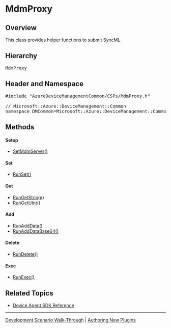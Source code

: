 # MdmProxy

## Overview

This class provides helper functions to submit SyncML.

## Hierarchy

<pre>
MdmProxy
</pre>

## Header and Namespace

<pre>
#include "AzureDeviceManagementCommon/CSPs/MdmProxy.h"

// Microsoft::Azure::DeviceManagement::Common
namespace DMCommon=Microsoft::Azure::DeviceManagement::Common
</pre>

## Methods

#### Setup

- [SetMdmServer()](mdm-proxy-setmdmserver.md)

#### Set

- [RunSet()](mdm-proxy-runset.md)

#### Get

- [RunGetString()](mdm-proxy-rungetstring.md)
- [RunGetUInt()](mdm-proxy-rungetuint.md)

#### Add

- [RunAddData()](mdm-proxy-runadddata.md)
- [RunAddDataBase64()](mdm-proxy-runadddatabase64.md)

#### Delete

- [RunDelete()](mdm-proxy-rundelete.md)

#### Exec
- [RunExec()](mdm-proxy-runexec.md)

## Related Topics

- [Device Agent SDK Reference](../reference-sdk.md)

----

[Development Scenario Walk-Through](../../../development-scenario.md) | [Authoring New Plugins](../../developer-plugin-creation.md)

